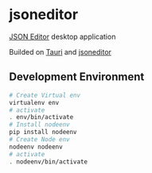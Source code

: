 # jsoneditor

[JSON Editor](https://github.com/josdejong/jsoneditor) desktop application

Builded on [Tauri](https://tauri.studio/en/) and [jsoneditor](https://github.com/josdejong/jsoneditor)
## Development Environment

```sh
# Create Virtual env
virtualenv env
# activate
. env/bin/activate
# Install nodeenv
pip install nodeenv
# Create Node env
nodeenv nodeenv
# activate
. nodeenv/bin/activate

```
